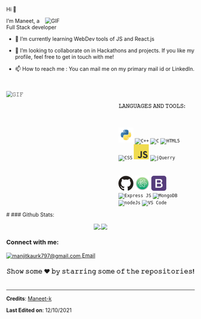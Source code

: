 Hi 👋
<div>
<img align="right" alt="GIF" src="https://raw.githubusercontent.com/Maneet-k/Maneet-k/main/ManeetKhaira369.gif" width="400"/>


I’m Maneet, a Full Stack developer
- 🌱 I’m currently learning WebDev tools of JS and React.js
- 💞️ I’m looking to collaborate on in Hackathons and projects. If you like my profile, feel free to get in touch with me!
- 📫 How to reach me : You can mail me on my primary mail id or LinkedIn.
  
  
  <br>
</div>
<div>
<a target="_blank"><img align="left" height="300" width="300" alt="𝙶𝙸𝙵" src="https://github.com/JayantGoel001/JayantGoel001/blob/master/GIF/github.gif"></a>
<br/>

**𝙻𝙰𝙽𝙶𝚄𝙰𝙶𝙴𝚂 𝙰𝙽𝙳 𝚃𝙾𝙾𝙻𝚂:**  
<br/>
<br/>

<code><img height="40" width="40" alt="Python" src="https://raw.githubusercontent.com/github/explore/80688e429a7d4ef2fca1e82350fe8e3517d3494d/topics/python/python.png"></code>
<code><img height="40" width="40" alt="C++" src="https://www.naveedashfaq.me/img/c++.png"></code>
<code><img height="40" width="40" alt="C" src="https://cdn.iconscout.com/icon/free/png-512/c-programming-569564.png"></code>
<code><img height="40" width="40" alt="HTML5" src="https://icongr.am/devicon/html5-original.svg?size=31&color=currentColor"></code>
<code><img height="40" width="40" alt="CSS" src="https://cdn.iconscout.com/icon/free/png-256/css-131-722685.png"></code>
<code><img height="40" width="40" src="https://raw.githubusercontent.com/github/explore/80688e429a7d4ef2fca1e82350fe8e3517d3494d/topics/javascript/javascript.png"></code>
<code><img height="40" width="40" alt="jQuerry" src="https://icongr.am/devicon/jquery-original-wordmark.svg?size=128&color=currentColor"></code>
#
<code><img height="40" width="40" alt="Github" src="https://raw.githubusercontent.com/github/explore/80688e429a7d4ef2fca1e82350fe8e3517d3494d/topics/github-api/github-api.png"></code>
<code><img height="40" width="40" alt="Atom" src="https://raw.githubusercontent.com/github/explore/80688e429a7d4ef2fca1e82350fe8e3517d3494d/topics/atom/atom.png"></code>
<code><img height="40" width="40" alt="Bootstrap" src="https://raw.githubusercontent.com/github/explore/80688e429a7d4ef2fca1e82350fe8e3517d3494d/topics/bootstrap/bootstrap.png"></code>
<code><img height="40" width="40" alt="Express JS" src="https://encrypted-tbn0.gstatic.com/images?q=tbn:ANd9GcRT1PKsfJXnxOqnTRiIZ8VcdJDYBXD-qZnnpw&usqp=CAU"></code>
<code><img height="40" width="40" alt="MongoDB" src="https://cdn.iconscout.com/icon/free/png-512/mongodb-3-1175138.png"></code>
<code><img height="40" width="40" alt="nodeJs" src="https://icongr.am/devicon/nodejs-original.svg?size=128&color=currentColor"></code>
<code><img height="40" width="40" alt="VS Code" src="https://icongr.am/devicon/visualstudio-plain.svg?size=31&color=currentColor"></code>
<br/>
</div>
#
### Github Stats:

<p align="center">
  <a href="https://github.com/Maneet-k">
    <img align="center" height="185px" src="https://github-readme-stats.vercel.app/api?username=Maneet-k&show_icons=true&hide_border=true&title_color=94b4a4&amp&icon_color=FFFFFF&amp&text_color=FFFFFF&amp&bg_color=000000&count_private=true&include_all_commits=true"/>
  </a>
  <a href="https://github.com/Maneet-k">
    <img align="center" height="185px" src="https://github-readme-stats.vercel.app/api/top-langs/?username=Maneet-k&text_color=FFFFFF&bg_color=000000&title_color=94b4a4&langs_count=15&layout=compact&hide_border=true" />
  </a>
</p>

### Connect with me:

<a href="mailto:manjitkaurk797@gmail.com" target="blank"><img align="center" src="https://1000logos.net/wp-content/uploads/2018/05/Gmail-logo.png" alt="manjitkaurk797@gmail.com" height="50" width="50" /> [Email](mailto:manjitkaurk797@gmail.com)
<div align="center">

### 𝚂𝚑𝚘𝚠 𝚜𝚘𝚖𝚎 ❤️ 𝚋𝚢 𝚜𝚝𝚊𝚛𝚛𝚒𝚗𝚐 𝚜𝚘𝚖𝚎 𝚘𝚏 𝚝𝚑𝚎 𝚛𝚎𝚙𝚘𝚜𝚒𝚝𝚘𝚛𝚒𝚎𝚜!
</div>

#

-----
**Credits**: [Maneet-k](https://github.com/Maneet-k)

**Last Edited on**: 12/10/2021
<!---
Maneet-k/Maneet-k is a ✨ special ✨ repository because its `README.md` (this file) appears on your GitHub profile.
You can click the Preview link to take a look at your changes.
--->
